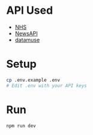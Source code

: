 # API Used
- [NHS](https://developer.api.nhs.uk/nhs-api)
- [NewsAPI](https://newsapi.org/)
- [datamuse](https://www.datamuse.com/api/)
# Setup
```bash
cp .env.example .env
# Edit .env with your API keys
```
# Run
```bash
npm run dev
```